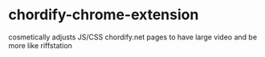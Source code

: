 # chordify-chrome-extension
cosmetically adjusts JS/CSS chordify.net pages to have large video and be more like riffstation
